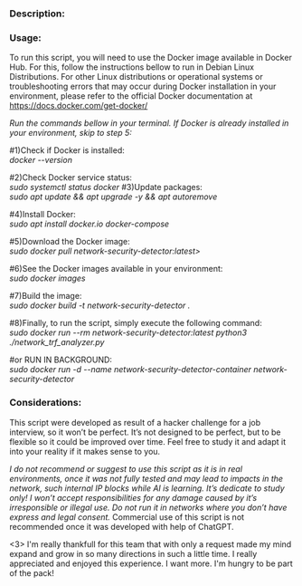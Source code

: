 <h3>Description:</h3>


<h3>Usage:</h3>

To run this script, you will need to use the Docker image available in Docker Hub. For this, follow the instructions bellow to run in Debian Linux Distributions. For other Linux distributions or operational systems or troubleshooting errors that may occur during Docker installation in your environment, please refer to the official Docker documentation at https://docs.docker.com/get-docker/

*Run the commands bellow in your terminal. If Docker is already installed in your environment, skip to step 5:*

#1)Check if Docker is installed:<br> 
*docker --version*

#2)Check Docker service status:<br> 
*sudo systemctl status docker*
#3)Update packages:<br> 
*sudo apt update && apt upgrade -y && apt autoremove*

#4)Install Docker:<br> 
*sudo apt install docker.io docker-compose*

#5)Download the Docker image:<br>
*sudo docker pull network-security-detector:latest>*

#6)See the Docker images available in your environment:<br> 
*sudo docker images*

#7)Build the image:<br>
*sudo docker build -t network-security-detector .*

#8)Finally, to run the script, simply execute the following command:<br>
*sudo docker run --rm network-security-detector:latest python3 ./network_trf_analyzer.py*


#or RUN IN BACKGROUND:<br>
*sudo docker run -d --name network-security-detector-container network-security-detector*


<h3>Considerations:</h3>

This script were developed as result of a hacker challenge for a job interview, so it won’t be perfect. It’s not designed to be perfect, but to be flexible so it could be improved over time.
Feel free to study it and adapt it into your reality if it makes sense to you.

*I do not recommend or suggest to use this script as it is in real environments, once it was not fully tested and may lead to impacts in the network, such internal IP blocks while AI is learning.*
*It’s dedicate to study only! I won’t accept responsibilities for any damage caused  by it’s irresponsible or illegal use.*
*Do not run it in networks where you don’t have express and legal consent.*
Commercial use of this script is not recommended once it was developed with help of ChatGPT.

<3></h3>
I'm really thankfull for this team that with only a request made my mind expand and grow in so many directions in such a little time.
I really appreciated and enjoyed this experience.
I want more. I'm hungry to be part of the pack!

